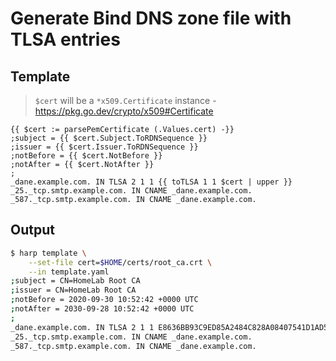 # Generate Bind DNS zone file with TLSA entries

## Template

> `$cert` will be a `*x509.Certificate` instance - https://pkg.go.dev/crypto/x509#Certificate

```zone
{{ $cert := parsePemCertificate (.Values.cert) -}}
;subject = {{ $cert.Subject.ToRDNSequence }}
;issuer = {{ $cert.Issuer.ToRDNSequence }}
;notBefore = {{ $cert.NotBefore }}
;notAfter = {{ $cert.NotAfter }}
;
_dane.example.com. IN TLSA 2 1 1 {{ toTLSA 1 1 $cert | upper }}
_25._tcp.smtp.example.com. IN CNAME _dane.example.com.
_587._tcp.smtp.example.com. IN CNAME _dane.example.com.
```

## Output

```sh
$ harp template \
    --set-file cert=$HOME/certs/root_ca.crt \
    --in template.yaml
;subject = CN=HomeLab Root CA
;issuer = CN=HomeLab Root CA
;notBefore = 2020-09-30 10:52:42 +0000 UTC
;notAfter = 2030-09-28 10:52:42 +0000 UTC
;
_dane.example.com. IN TLSA 2 1 1 E8636BB93C9ED85A2484C828A08407541D1AD572A633D7B3F935E9548A51180B
_25._tcp.smtp.example.com. IN CNAME _dane.example.com.
_587._tcp.smtp.example.com. IN CNAME _dane.example.com.
```
